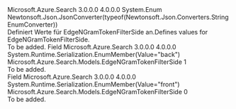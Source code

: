 <Type Name="EdgeNGramTokenFilterSide" FullName="Microsoft.Azure.Search.Models.EdgeNGramTokenFilterSide">
  <TypeSignature Language="C#" Value="public enum EdgeNGramTokenFilterSide" />
  <TypeSignature Language="ILAsm" Value=".class public auto ansi sealed EdgeNGramTokenFilterSide extends System.Enum" />
  <TypeSignature Language="DocId" Value="T:Microsoft.Azure.Search.Models.EdgeNGramTokenFilterSide" />
  <TypeSignature Language="VB.NET" Value="Public Enum EdgeNGramTokenFilterSide" />
  <TypeSignature Language="F#" Value="type EdgeNGramTokenFilterSide = " />
  <AssemblyInfo>
    <AssemblyName>Microsoft.Azure.Search</AssemblyName>
    <AssemblyVersion>3.0.0.0</AssemblyVersion>
    <AssemblyVersion>4.0.0.0</AssemblyVersion>
  </AssemblyInfo>
  <Base>
    <BaseTypeName>System.Enum</BaseTypeName>
  </Base>
  <Attributes>
    <Attribute>
      <AttributeName>Newtonsoft.Json.JsonConverter(typeof(Newtonsoft.Json.Converters.StringEnumConverter))</AttributeName>
    </Attribute>
  </Attributes>
  <Docs>
    <summary>
            <span data-ttu-id="e652a-101">Definiert Werte für EdgeNGramTokenFilterSide an.</span><span class="sxs-lookup"><span data-stu-id="e652a-101">Defines values for EdgeNGramTokenFilterSide.</span></span>
            </summary>
    <remarks>To be added.</remarks>
  </Docs>
  <Members>
    <Member MemberName="Back">
      <MemberSignature Language="C#" Value="Back" />
      <MemberSignature Language="ILAsm" Value=".field public static literal valuetype Microsoft.Azure.Search.Models.EdgeNGramTokenFilterSide Back = int32(1)" />
      <MemberSignature Language="DocId" Value="F:Microsoft.Azure.Search.Models.EdgeNGramTokenFilterSide.Back" />
      <MemberSignature Language="VB.NET" Value="Back" />
      <MemberSignature Language="F#" Value="Back = 1" Usage="Microsoft.Azure.Search.Models.EdgeNGramTokenFilterSide.Back" />
      <MemberType>Field</MemberType>
      <AssemblyInfo>
        <AssemblyName>Microsoft.Azure.Search</AssemblyName>
        <AssemblyVersion>3.0.0.0</AssemblyVersion>
        <AssemblyVersion>4.0.0.0</AssemblyVersion>
      </AssemblyInfo>
      <Attributes>
        <Attribute>
          <AttributeName>System.Runtime.Serialization.EnumMember(Value="back")</AttributeName>
        </Attribute>
      </Attributes>
      <ReturnValue>
        <ReturnType>Microsoft.Azure.Search.Models.EdgeNGramTokenFilterSide</ReturnType>
      </ReturnValue>
      <MemberValue>1</MemberValue>
      <Docs>
        <summary>To be added.</summary>
      </Docs>
    </Member>
    <Member MemberName="Front">
      <MemberSignature Language="C#" Value="Front" />
      <MemberSignature Language="ILAsm" Value=".field public static literal valuetype Microsoft.Azure.Search.Models.EdgeNGramTokenFilterSide Front = int32(0)" />
      <MemberSignature Language="DocId" Value="F:Microsoft.Azure.Search.Models.EdgeNGramTokenFilterSide.Front" />
      <MemberSignature Language="VB.NET" Value="Front" />
      <MemberSignature Language="F#" Value="Front = 0" Usage="Microsoft.Azure.Search.Models.EdgeNGramTokenFilterSide.Front" />
      <MemberType>Field</MemberType>
      <AssemblyInfo>
        <AssemblyName>Microsoft.Azure.Search</AssemblyName>
        <AssemblyVersion>3.0.0.0</AssemblyVersion>
        <AssemblyVersion>4.0.0.0</AssemblyVersion>
      </AssemblyInfo>
      <Attributes>
        <Attribute>
          <AttributeName>System.Runtime.Serialization.EnumMember(Value="front")</AttributeName>
        </Attribute>
      </Attributes>
      <ReturnValue>
        <ReturnType>Microsoft.Azure.Search.Models.EdgeNGramTokenFilterSide</ReturnType>
      </ReturnValue>
      <MemberValue>0</MemberValue>
      <Docs>
        <summary>To be added.</summary>
      </Docs>
    </Member>
  </Members>
</Type>